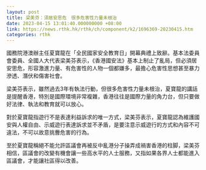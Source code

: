 ```yaml
---
layout: post
title: 梁美芬：須居安思危　很多危害性力量未根治
date: 2023-04-15 13:01:40.000000000 +08:00
link: https://news.rthk.hk/rthk/ch/component/k2/1696369-20230415.htm
categories: rthk
---
```


國務院港澳辦主任夏寶龍在「全民國家安全教育日」開幕典禮上致辭。基本法委員會委員、全國人大代表梁美芬表示，《香港國安法》基本上制止了亂局，但必須居安思危，形容激進力量、有危害性的人物一個都嫌多，最擔心危害性思想甚至暴力滲透、潛伏和傷害社會。

梁美芬表示，雖然過去3年有執法行動，但很多危害性力量未根治，夏寶龍的講話是提醒香港，特別是國際環境非常複雜，香港往往是國際力量的角力台，但只要做好法律、執法和教育就可以放心。

對於夏寶龍指遊行不是表達利益訴求的唯一方式，梁美芬表示，夏寶龍認為維護國安與人權自由、示威遊行表達訴求並不矛盾，是要注意示威遊行的方式和內容不可違法，不可以故意挑釁危害的行為。

至於夏寶龍稱絕不能允許區議會再被反中亂港分子操弄成禍害香港的柱脚，梁美芬相信，區議會的改變有機會讓一些高水平的人士服務，又指如果各界人士都能進入區議會，才能讓社區得以改善。
